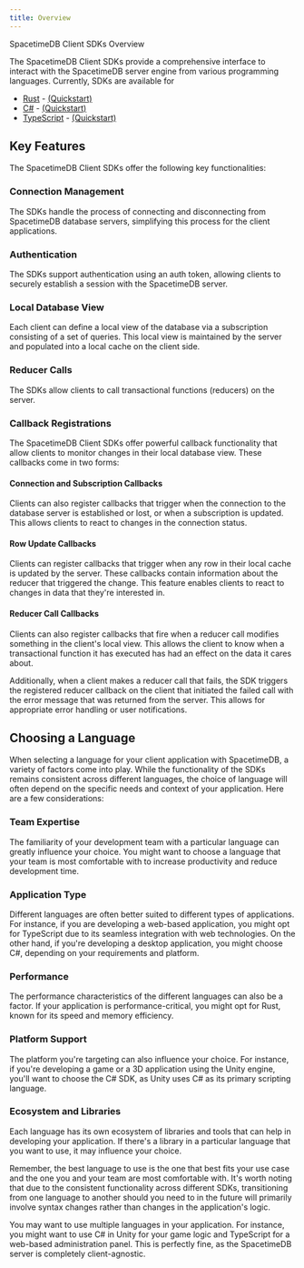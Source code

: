 ```yaml
---
title: Overview
---
```


SpacetimeDB Client SDKs Overview

The SpacetimeDB Client SDKs provide a comprehensive interface to interact with the SpacetimeDB server engine from various programming languages. Currently, SDKs are available for

- [Rust](/docs/sdks/rust) - [(Quickstart)](/docs/sdks/rust/quickstart)
- [C#](/docs/sdks/c-sharp) - [(Quickstart)](/docs/sdks/c-sharp/quickstart)
- [TypeScript](/docs/sdks/typescript) - [(Quickstart)](/docs/sdks/typescript/quickstart)

## Key Features

The SpacetimeDB Client SDKs offer the following key functionalities:

### Connection Management

The SDKs handle the process of connecting and disconnecting from SpacetimeDB database servers, simplifying this process for the client applications.

### Authentication

The SDKs support authentication using an auth token, allowing clients to securely establish a session with the SpacetimeDB server.

### Local Database View

Each client can define a local view of the database via a subscription consisting of a set of queries. This local view is maintained by the server and populated into a local cache on the client side.

### Reducer Calls

The SDKs allow clients to call transactional functions (reducers) on the server.

### Callback Registrations

The SpacetimeDB Client SDKs offer powerful callback functionality that allow clients to monitor changes in their local database view. These callbacks come in two forms:

#### Connection and Subscription Callbacks

Clients can also register callbacks that trigger when the connection to the database server is established or lost, or when a subscription is updated. This allows clients to react to changes in the connection status.

#### Row Update Callbacks

Clients can register callbacks that trigger when any row in their local cache is updated by the server. These callbacks contain information about the reducer that triggered the change. This feature enables clients to react to changes in data that they're interested in.

#### Reducer Call Callbacks

Clients can also register callbacks that fire when a reducer call modifies something in the client's local view. This allows the client to know when a transactional function it has executed has had an effect on the data it cares about.

Additionally, when a client makes a reducer call that fails, the SDK triggers the registered reducer callback on the client that initiated the failed call with the error message that was returned from the server. This allows for appropriate error handling or user notifications.

## Choosing a Language

When selecting a language for your client application with SpacetimeDB, a variety of factors come into play. While the functionality of the SDKs remains consistent across different languages, the choice of language will often depend on the specific needs and context of your application. Here are a few considerations:

### Team Expertise

The familiarity of your development team with a particular language can greatly influence your choice. You might want to choose a language that your team is most comfortable with to increase productivity and reduce development time.

### Application Type

Different languages are often better suited to different types of applications. For instance, if you are developing a web-based application, you might opt for TypeScript due to its seamless integration with web technologies. On the other hand, if you're developing a desktop application, you might choose C#, depending on your requirements and platform.

### Performance

The performance characteristics of the different languages can also be a factor. If your application is performance-critical, you might opt for Rust, known for its speed and memory efficiency.

### Platform Support

The platform you're targeting can also influence your choice. For instance, if you're developing a game or a 3D application using the Unity engine, you'll want to choose the C# SDK, as Unity uses C# as its primary scripting language.

### Ecosystem and Libraries

Each language has its own ecosystem of libraries and tools that can help in developing your application. If there's a library in a particular language that you want to use, it may influence your choice.

Remember, the best language to use is the one that best fits your use case and the one you and your team are most comfortable with. It's worth noting that due to the consistent functionality across different SDKs, transitioning from one language to another should you need to in the future will primarily involve syntax changes rather than changes in the application's logic.

You may want to use multiple languages in your application. For instance, you might want to use C# in Unity for your game logic and TypeScript for a web-based administration panel. This is perfectly fine, as the SpacetimeDB server is completely client-agnostic.
